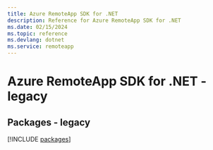```yaml
---
title: Azure RemoteApp SDK for .NET
description: Reference for Azure RemoteApp SDK for .NET
ms.date: 02/15/2024
ms.topic: reference
ms.devlang: dotnet
ms.service: remoteapp
---
```

# Azure RemoteApp SDK for .NET - legacy
## Packages - legacy
[!INCLUDE [packages](remoteapp-index.md)]